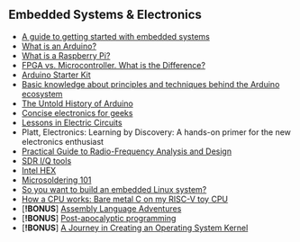 ## Embedded Systems & Electronics

- [A guide to getting started with embedded systems](https://yinka.dev/blog/a-guide-to-getting-started-with-embedded-systems/)
- [What is an Arduino?](https://opensource.com/resources/what-arduino)
- [What is a Raspberry Pi?](https://opensource.com/resources/raspberry-pi)
- [FPGA vs. Microcontroller. What is the Difference?](https://www.mclpcb.com/blog/fpga-vs-microcontroller/)
- [Arduino Starter Kit](https://store.arduino.cc/products/arduino-starter-kit-multi-language)
- [Basic knowledge about principles and techniques behind the Arduino ecosystem](https://docs.arduino.cc/learn/)
- [The Untold History of Arduino](https://arduinohistory.github.io/)
- [Concise electronics for geeks](https://lcamtuf.coredump.cx/electronics/)
- [Lessons in Electric Circuits](https://www.allaboutcircuits.com/textbook/)
- Platt, Electronics: Learning by Discovery: A hands-on primer for the new electronics enthusiast
- [Practical Guide to Radio-Frequency Analysis and Design](https://www.allaboutcircuits.com/textbook/radio-frequency-analysis-design/)
- [SDR I/Q tools](https://triq.org/)
- [Intel HEX](https://en.wikipedia.org/wiki/Intel_HEX)
- [Microsoldering 101](https://www.youtube.com/watch?v=xFqA9u6y0Fk&list=PL4INaL5vWobD_CltiZXr7K46oJ33KvwBt)
- [ So you want to build an embedded Linux system?](https://jaycarlson.net/embedded-linux/)
- [How a CPU works: Bare metal C on my RISC-V toy CPU](https://florian.noeding.com/posts/risc-v-toy-cpu/cpu-from-scratch/)
- [**!BONUS**] [Assembly Language Adventures](https://www.xorpd.net/pages/x86_adventures.html)
- [**!BONUS**] [Post-apocalyptic programming](https://zserge.com/posts/post-apocalyptic-programming/)
- [**!BONUS**] [A Journey in Creating an Operating System Kernel](https://539kernel.com/book/)
